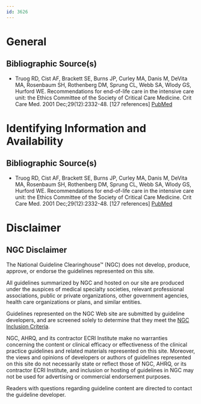 ```yaml
---
id: 3626
---
```


# General

## Bibliographic Source(s)

- Truog RD, Cist AF, Brackett SE, Burns JP, Curley MA, Danis M, DeVita MA, Rosenbaum SH, Rothenberg DM, Sprung CL, Webb SA, Wlody GS, Hurford WE. Recommendations for end-of-life care in the intensive care unit: the Ethics Committee of the Society of Critical Care Medicine. Crit Care Med. 2001 Dec;29(12):2332-48. [127 references] [ PubMed ](http://www.ncbi.nlm.nih.gov/entrez/query.fcgi?cmd=Retrieve&db=pubmed&dopt=Abstract&list_uids=11801837)

# Identifying Information and Availability

## Bibliographic Source(s)

- Truog RD, Cist AF, Brackett SE, Burns JP, Curley MA, Danis M, DeVita MA, Rosenbaum SH, Rothenberg DM, Sprung CL, Webb SA, Wlody GS, Hurford WE. Recommendations for end-of-life care in the intensive care unit: the Ethics Committee of the Society of Critical Care Medicine. Crit Care Med. 2001 Dec;29(12):2332-48. [127 references] [ PubMed ](http://www.ncbi.nlm.nih.gov/entrez/query.fcgi?cmd=Retrieve&db=pubmed&dopt=Abstract&list_uids=11801837)

# Disclaimer

## NGC Disclaimer

The National Guideline Clearinghouse™ (NGC) does not develop, produce, approve, or endorse the guidelines represented on this site.

All guidelines summarized by NGC and hosted on our site are produced under the auspices of medical specialty societies, relevant professional associations, public or private organizations, other government agencies, health care organizations or plans, and similar entities.

Guidelines represented on the NGC Web site are submitted by guideline developers, and are screened solely to determine that they meet the [NGC Inclusion Criteria](/help-and-about/summaries/inclusion-criteria).

NGC, AHRQ, and its contractor ECRI Institute make no warranties concerning the content or clinical efficacy or effectiveness of the clinical practice guidelines and related materials represented on this site. Moreover, the views and opinions of developers or authors of guidelines represented on this site do not necessarily state or reflect those of NGC, AHRQ, or its contractor ECRI Institute, and inclusion or hosting of guidelines in NGC may not be used for advertising or commercial endorsement purposes.

Readers with questions regarding guideline content are directed to contact the guideline developer.

